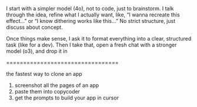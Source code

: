 I start with a simpler model (4o), not to code, just to brainstorm. I talk through the idea, refine what I actually want, like, “I wanna recreate this effect...” or “I know dithering works like this...” No strict structure, just discuss about concept.

Once things make sense, I ask it to format everything into a clear, structured task (like for a dev). Then I take that, open a fresh chat with a stronger model (o3), and drop it in


=================================

the fastest way to clone an app

1. screenshot all the pages of an app
2. paste them into copycoder
3. get the prompts to build your app in cursor

